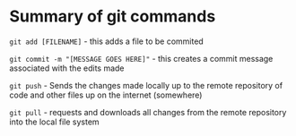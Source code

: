 # Summary of git commands

`git add [FILENAME]` - this adds a file to be commited

`git commit -m "[MESSAGE GOES HERE]"` - this creates a commit message associated with the edits made

`git push` - Sends the changes made locally up to the remote repository of code and other files up on the internet (somewhere)

`git pull` - requests and downloads all changes from the remote repository into the local file system


